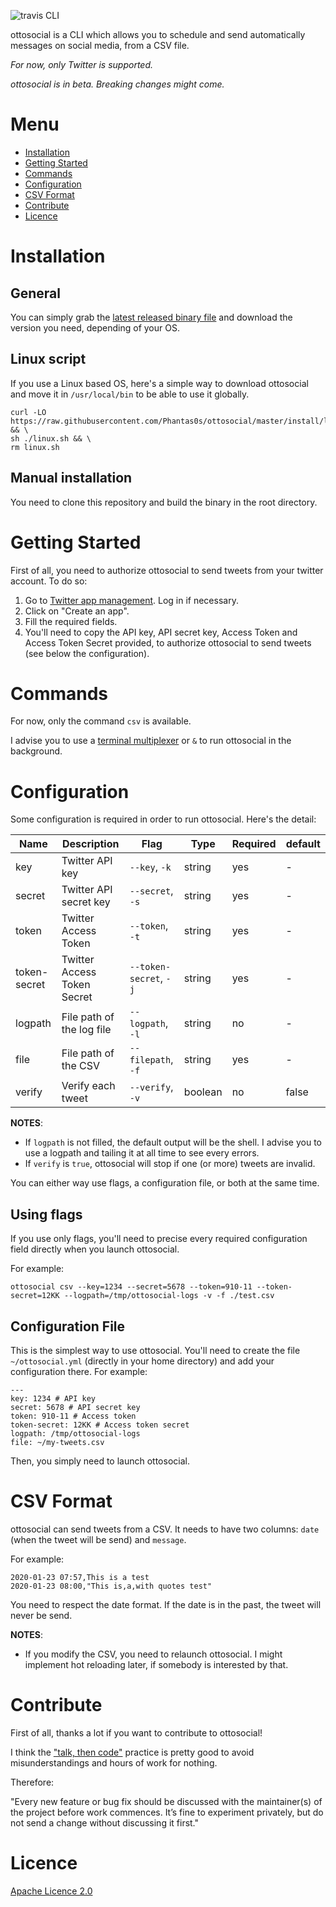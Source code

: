 ![travis CLI](https://api.travis-ci.org/Phantas0s/ottosocial.svg?branch=master&style=for-the-badge)

ottosocial is a CLI which allows you to schedule and send automatically messages on social media, from a CSV file.

*For now, only Twitter is supported.*

*ottosocial is in beta. Breaking changes might come.*

# Menu

* [Installation](#installation)
* [Getting Started](#getting-started)
* [Commands](#commands)
* [Configuration](#configuration)
* [CSV Format](#csv-format)
* [Contribute](#contribute)
* [Licence](#licence)

# Installation

## General

You can simply grab the [latest released binary file](https://github.com/Phantas0s/ottosocial/releases/latest) and download the version you need, depending of your OS.

## Linux script

If you use a Linux based OS, here's a simple way to download ottosocial and move it in `/usr/local/bin` to be able to use it globally.

```shell
curl -LO https://raw.githubusercontent.com/Phantas0s/ottosocial/master/install/linux.sh && \
sh ./linux.sh && \
rm linux.sh
```

## Manual installation

You need to clone this repository and build the binary in the root directory.

# Getting Started

First of all, you need to authorize ottosocial to send tweets from your twitter account. To do so:

1. Go to [Twitter app management](https://developer.twitter.com/en/apps). Log in if necessary.
2. Click on "Create an app".
3. Fill the required fields.
4. You'll need to copy the API key, API secret key, Access Token and Access Token Secret provided, to authorize ottosocial to send tweets (see below the configuration).

# Commands

For now, only the command `csv` is available.

I advise you to use a [terminal multiplexer](https://thevaluable.dev/tmux-boost-productivity-terminal/) or `&` to run ottosocial in the background.

# Configuration

Some configuration is required in order to run ottosocial. Here's the detail:

| Name             | Description                     | Flag                       | Type         | Required   | default   |
| ---------------- | ------------------------------- | -------------------------- | ------------ | ---------- | --------- |
| key              | Twitter API key                 | `--key`, `-k`              | string       | yes        | -         |
| secret           | Twitter API secret key          | `--secret`, `-s`           | string       | yes        | -         |
| token            | Twitter Access Token            | `--token`, `-t`            | string       | yes        | -         |
| token-secret     | Twitter Access Token Secret     | `--token-secret`, `-j`     | string       | yes        | -         |
| logpath          | File path of the log file       | `--logpath`, `-l`          | string       | no         | -         |
| file             | File path of the CSV            | `--filepath`, `-f`         | string       | yes        | -         |
| verify           | Verify each tweet               | `--verify`, `-v`           | boolean      | no         | false     |

**NOTES**: 

* If `logpath` is not filled, the default output will be the shell. I advise you to use a logpath and tailing it at all time to see every errors.
* If `verify` is `true`, ottosocial will stop if one (or more) tweets are invalid.

You can either way use flags, a configuration file, or both at the same time.

## Using flags

If you use only flags, you'll need to precise every required configuration field directly when you launch ottosocial.

For example:

```
ottosocial csv --key=1234 --secret=5678 --token=910-11 --token-secret=12KK --logpath=/tmp/ottosocial-logs -v -f ./test.csv
```

## Configuration File

This is the simplest way to use ottosocial. You'll need to create the file `~/ottosocial.yml` (directly in your home directory) and add your configuration there. For example:

```
---
key: 1234 # API key
secret: 5678 # API secret key
token: 910-11 # Access token
token-secret: 12KK # Access token secret
logpath: /tmp/ottosocial-logs
file: ~/my-tweets.csv
```

Then, you simply need to launch ottosocial.

# CSV Format

ottosocial can send tweets from a CSV. It needs to have two columns: `date` (when the tweet will be send) and `message`.

For example:

```csv
2020-01-23 07:57,This is a test
2020-01-23 08:00,"This is,a,with quotes test"
```

You need to respect the date format. If the date is in the past, the tweet will never be send.

**NOTES**:

* If you modify the CSV, you need to relaunch ottosocial. I might implement hot reloading later, if somebody is interested by that.

# Contribute

First of all, thanks a lot if you want to contribute to ottosocial!

I think the ["talk, then code"](https://dave.cheney.net/tag/contributing) practice is pretty good to avoid misunderstandings and hours of work for nothing.

Therefore:

"Every new feature or bug fix should be discussed with the maintainer(s) of the project before work commences. It’s fine to experiment privately, but do not send a change without discussing it first."

# Licence

[Apache Licence 2.0](https://choosealicense.com/licenses/apache-2.0/)
